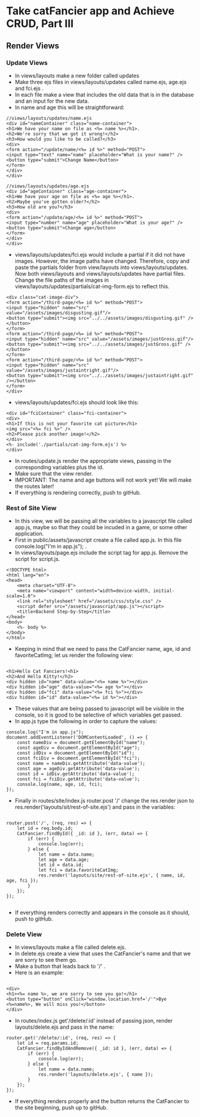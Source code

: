 # Take catFancier app and Achieve CRUD, Part III

## Render Views

### Update Views

* In views/layouts make a new folder called updates
* Make three ejs files in views/layouts/updates called name.ejs, age.ejs and fci.ejs .
* In each file make a view that includes the old data that is in the database and an input for the new data.
* In name and age this will be straightforward:

````
//views/layouts/updates/name.ejs
<div id="nameContainer" class="name-container">
<h1>We have your name on file as <%= name %></h1>.
<h2>We're sorry that we got it wrong!</h2>
<h3>How would you like to be called?</h3>
<div>
<form action="/update/name/<%= id %>" method="POST">
<input type="text" name="name" placeholder="What is your name?" />
<button type="submit">Change Name</button> 
</form>
</div>
</div> 

//views/layouts/updates/age.ejs
<div id="ageContainer" class="age-container">
<h1>We have your age on file as <%= age %></h1>.
<h2>Maybe you've gotten older?</h2>
<h3>How old are you?</h3>
<div>
<form action="/update/age/<%= id %>" method="POST">
<input type="number" name="age" placeholder="What is your age?" />
<button type="submit">Change age</button> 
</form>
</div>
</div>

````
* views/layouts/updates/fci.ejs would include a partial if it did not have images. However, the image paths have changed. Therefore, copy and paste the partials folder from view/layouts into views/layouts/updates. Now both views/layouts and views/layouts/updates have partial files. Change the file paths of the images in views/layouts/updates/partials/cat-img-form.ejs to reflect this.

````
<div class="cat-image-div">
<form action="/third-page/<%= id %>" method="POST">
<input type="hidden" name="src" value="/assets/images/disgusting.gif"/>
<button type="submit"><img src="../../assets/images/disgusting.gif" /></button>
</form>
<form action="/third-page/<%= id %>" method="POST">
<input type="hidden" name="src" value="/assets/images/justGross.gif"/>
<button type="submit"><img src="../../assets/images/justGross.gif" /></button>
</form>
<form action="/third-page/<%= id %>" method="POST">
<input type="hidden" name="src" value="/assets/images/justaintright.gif"/>
<button type="submit"><img src="../../assets/images/justaintright.gif" /></button>
</form>
</div>

````
* views/layouts/updates/fci.ejs should look like this:

````
<div id="fciContainer" class="fci-container">
<div>
<h1>If this is not your favorite cat picture</h1>
<img src="<%= fci %>" />
<h2>Please pick another image!</h2>
</div>
<%- include('./partials/cat-img-form.ejs') %>
</div>

````
* In routes/update.js render the appropriate views, passing in the corresponding variables plus the id.
* Make sure that the view render.
* IMPORTANT: The name and age buttons will not work yet! We will make the routes later!
* If everything is rendering correctly, push to gitHub.

### Rest of Site View

* In this view, we will be passing all the variables to a javascript file called app.js, maybe so that they could be incuded in a game, or some other application.
* First in public/assets/javascript create a file called app.js. In this file console.log("I'm in app.js"); .
* In views/layouts/page.ejs include the script tag for app.js. Remove the script for script.js.

````
<!DOCTYPE html>
<html lang="en">
<head>
    <meta charset="UTF-8">
    <meta name="viewport" content="width=device-width, initial-scale=1.0">
    <link rel="stylesheet" href="/assets/css/style.css" />
    <script defer src="/assets/javascript/app.js"></script>
    <title>Backend Step-by-Step</title>
</head>
<body>
    <%- body %>
</body>
</html>

````

* Keeping in mind that we need to pass the CatFancier name, age, id and favoriteCatImg; let us render the following view:

````

<h1>Hello Cat Fanciers!<h1>
<h2>And Hello Kitty!</h2>
<div hidden id="name" data-value="<%= name %>"></div>
<div hidden id="age" data-value="<%= age %>"></div>
<div hidden id="fci" data-value="<%= fci %>"></div>
<div hidden id="id" data-value="<%= id %>"></div>

````

* These values that are being passed to javascript will be visible in the console, so it is good to be selective of which variables get passed.
* In app.js type the following in order to capture the values:

````
console.log("I'm in app.js");
document.addEventListener('DOMContentLoaded', () => {
    const nameDiv = document.getElementById("name");
    const ageDiv = document.getElementById("age");
    const idDiv = document.getElementById("id");
    const fciDiv = document.getElementById("fci");
    const name = nameDiv.getAttribute('data-value');
    const age = ageDiv.getAttribute('data-value');
    const id = idDiv.getAttribute('data-value');
    const fci = fciDiv.getAttribute('data-value');
    console.log(name, age, id, fci);
});

````

* Finally in routes/site/index.js router.post '/' change the res.render json to res.render('layouts/sit/rest-of-site.ejs') and pass in the variables:

````

router.post('/', (req, res) => {
    let id = req.body.id;
    CatFancier.findById({ _id: id }, (err, data) => {
        if (err) {
            console.log(err);
        } else {
            let name = data.name;
            let age = data.age;
            let id = data.id;
            let fci = data.favoriteCatImg;
            res.render('layouts/site/rest-of-site.ejs', { name, id, age, fci });
        }
    });
});


````

* If everything renders correctly and appears in the console as it should, push to gitHub.

### Delete View

* In views/layouts make a file called delete.ejs.
* In delete.ejs create a view that uses the CatFancier's name and that we are sorry to see them go.
* Make a button that leads back to '/' .
* Here is an example:

````

<div>
<h1><%= name %>, we are sorry to see you go!</h1>
<button type="button" onClick="window.location.href='/'">Bye <%=name%>, We will miss you!</button>
</div>

````

* In routes/index.js get'/delete/:id' instead of passing json, render layouts/delete.ejs and pass in the name:

````
router.get('/delete/:id', (req, res) => {
    let id = req.params.id;
    CatFancier.findByIdAndRemove({ _id: id }, (err, data) => {
        if (err) {
            console.log(err);
        } else {
            let name = data.name;
            res.render('layouts/delete.ejs', { name });
        }
    });
});

````

* If everything renders properly and the button returns the CatFancier to the site beginning, push up to gitHub.

 
